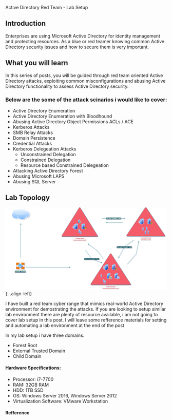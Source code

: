 Active Directory Red Team - Lab Setup

## Introduction

Enterprises are using Microsoft Active Directory for identity management and protecting resources. As a blue or red teamer knowing common Active Directory security issues and how to secure them is very important.

## What you will learn

In this series of posts, you will be guided through red team oriented Active Directory attacks, exploiting common misconfigurations and abusing Active Directory functionality to assess Active Directory security.

### Below are the some of the attack scinarios i would like to cover:

+ Active Directory Enumeration
+ Active Directory Enumeration with Bloodhound
+ Abusing Active Directory Object Permissions ACLs / ACE
+ Kerberos Attacks
+ SMB Relay Attacks
+ Domain Persistence
+ Credential Attacks
+ Kerberos Delegeation Attacks
   + Unconstrained Delegation
   + Constrained Delegation
   + Resource based Constrained Delegeation
+ Attacking Active Directory Forest
+ Abusing Microsoft LAPS
+ Abusing SQL Server

## Lab Topology


![source-01](/img/redteam.png){: .align-left}

I have built a red team cyber range that mimics real-world Active Directory environment  for demostrating the attacks. If you are looking to setup similar lab environment there are plenty of resource available, i am not going to cover lab setup in this post. I will leave some refference materials for setting and automating a lab environment at the end of the post

In my lab setup i have three domains.

+ Forest Root 
+ External Trusted Domain
+ Child Domain
 

#### Hardware Specifications:
+ Processor: i7-7700
+ RAM: 32GB RAM
+ HDD: 1TB  SSD
+ OS: Windows Server 2016, Windows Server 2012
+ Virtualization Software: VMware Workstation


#### Refference

